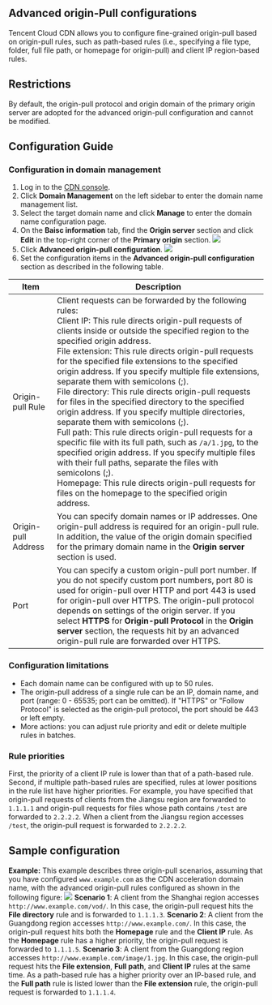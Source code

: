 ## Advanced origin-Pull configurations
Tencent Cloud CDN allows you to configure fine-grained origin-pull based on origin-pull rules, such as path-based rules (i.e., specifying a file type, folder, full file path, or homepage for origin-pull) and client IP region-based rules.

## Restrictions
By default, the origin-pull protocol and origin domain of the primary origin server are adopted for the advanced origin-pull configuration and cannot be modified.


## Configuration Guide

### Configuration in domain management
1. Log in to the [CDN console](https://console.cloud.tencent.com/cdn).
2. Click **Domain Management** on the left sidebar to enter the domain name management list.
3. Select the target domain name and click **Manage** to enter the domain name configuration page.
4. On the **Baisc information** tab, find the **Origin server** section and click **Edit** in the top-right corner of the **Primary origin** section.
![](https://staticintl.cloudcachetci.com/yehe/backend-news/fuBU862_%E4%BC%81%E4%B8%9A%E5%BE%AE%E4%BF%A1%E6%88%AA%E5%9B%BE_20230423162924.png)
5. Click **Advanced origin-pull configuration**.
![](https://staticintl.cloudcachetci.com/yehe/backend-news/a5wQ272_%E4%BC%81%E4%B8%9A%E5%BE%AE%E4%BF%A1%E6%88%AA%E5%9B%BE_20230423163046.png)
6. Set the configuration items in the **Advanced origin-pull configuration** section as described in the following table.

| Item | Description |
|--|--|
| Origin-pull Rule | Client requests can be forwarded by the following rules:<br>Client IP: This rule directs origin-pull requests of clients inside or outside the specified region to the specified origin address.<br>File extension: This rule directs origin-pull requests for the specified file extensions to the specified origin address. If you specify multiple file extensions, separate them with semicolons (;).<br>File directory: This rule directs origin-pull requests for files in the specified directory to the specified origin address. If you specify multiple directories, separate them with semicolons (;).<br>Full path: This rule directs origin-pull requests for a specific file with its full path, such as `/a/1.jpg`, to the specified origin address. If you specify multiple files with their full paths, separate the files with semicolons (;).<br>Homepage: This rule directs origin-pull requests for files on the homepage to the specified origin address. |
| Origin-pull Address | You can specify domain names or IP addresses. One origin-pull address is required for an origin-pull rule. In addition, the value of the origin domain specified for the primary domain name in the **Origin server** section is used. |
| Port | You can specify a custom origin-pull port number. If you do not specify custom port numbers, port 80 is used for origin-pull over HTTP and port 443 is used for origin-pull over HTTPS. The origin-pull protocol depends on settings of the origin server. If you select **HTTPS** for **Origin-pull Protocol** in the **Origin server** section, the requests hit by an advanced origin-pull rule are forwarded over HTTPS. |

### Configuration limitations
- Each domain name can be configured with up to 50 rules.
- The origin-pull address of a single rule can be an IP, domain name, and port (range: 0 - 65535; port can be omitted). If "HTTPS" or "Follow Protocol" is selected as the origin-pull protocol, the port should be 443 or left empty.
- More actions: you can adjust rule priority and edit or delete multiple rules in batches.

### Rule priorities
First, the priority of a client IP rule is lower than that of a path-based rule. Second, if multiple path-based rules are specified, rules at lower positions in the rule list have higher priorities.
For example, you have specified that origin-pull requests of clients from the Jiangsu region are forwarded to `1.1.1.1` and origin-pull requests for files whose path contains `/test` are forwarded to `2.2.2.2`. When a client from the Jiangsu region accesses `/test`, the origin-pull request is forwarded to `2.2.2.2`.

## Sample configuration
**Example:**
This example describes three origin-pull scenarios, assuming that you have configured `www.example.com` as the CDN acceleration domain name, with the advanced origin-pull rules configured as shown in the following figure:
![](https://staticintl.cloudcachetci.com/yehe/backend-news/85f7173_%E4%BC%81%E4%B8%9A%E5%BE%AE%E4%BF%A1%E6%88%AA%E5%9B%BE_20230423163955.png)
**Scenario 1**: A client from the Shanghai region accesses `http://www.example.com/vod/`. In this case, the origin-pull request hits the **File directory** rule and is forwarded to `1.1.1.3`.
**Scenario 2**: A client from the Guangdong region accesses `http://www.example.com/`. In this case, the origin-pull request hits both the **Homepage** rule and the **Client IP** rule. As the **Homepage** rule has a higher priority, the origin-pull request is forwarded to `1.1.1.5`.
**Scenario 3**: A client from the Guangdong region accesses `http://www.example.com/image/1.jpg`. In this case, the origin-pull request hits the **File extension**, **Full path**, and **Client IP** rules at the same time. As a path-based rule has a higher priority over an IP-based rule, and the **Full path** rule is listed lower than the **File extension** rule, the origin-pull request is forwarded to `1.1.1.4`.

